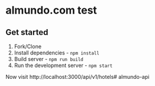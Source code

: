 # almundo.com test

## Get started

1. Fork/Clone
1. Install dependencies - `npm install`
1. Build server - `npm run build`
1. Run the development server - `npm start`

Now visit http://localhost:3000/api/v1/hotels# almundo-api
